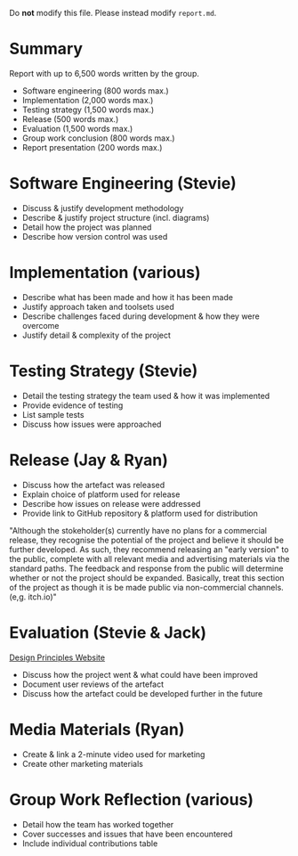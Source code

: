 Do **not** modify this file. Please instead modify `report.md`.

# Summary
Report with up to 6,500 words written by the group.
- Software engineering (800 words max.)
- Implementation (2,000 words max.)
- Testing strategy (1,500 words max.)
- Release (500 words max.)
- Evaluation (1,500 words max.)
- Group work conclusion (800 words max.)
- Report presentation (200 words max.)

# Software Engineering (Stevie)
- Discuss & justify development methodology
- Describe & justify project structure (incl. diagrams)
- Detail how the project was planned
- Describe how version control was used

# Implementation (various)
- Describe what has been made and how it has been made
- Justify approach taken and toolsets used
- Describe challenges faced during development & how they were overcome
- Justify detail & complexity of the project

# Testing Strategy (Stevie)
- Detail the testing strategy the team used & how it was implemented
- Provide evidence of testing
- List sample tests
- Discuss how issues were approached

# Release (Jay & Ryan)
- Discuss how the artefact was released
- Explain choice of platform used for release
- Describe how issues on release were addressed
- Provide link to GitHub repository & platform used for distribution

"Although the stokeholder(s) currently have no plans for a commercial release, they recognise the potential of the project and believe it should be further developed.
As such, they recommend releasing an "early version" to the public, complete with all relevant media and advertising materials via the standard paths.
The feedback and response from the public will determine whether or not the project should be expanded.
Basically, treat this section of the project as though it is be made public via non-commercial channels. (e,g. itch.io)"

# Evaluation (Stevie & Jack)
[Design Principles Website](https://principles.design)
- Discuss how the project went & what could have been improved
- Document user reviews of the artefact
- Discuss how the artefact could be developed further in the future

# Media Materials (Ryan)
- Create & link a 2-minute video used for marketing
- Create other marketing materials

# Group Work Reflection (various)
- Detail how the team has worked together
- Cover successes and issues that have been encountered
- Include individual contributions table
